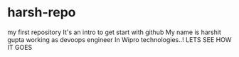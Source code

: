 # harsh-repo
my first repository
It's an intro to get start with github
My name is harshit gupta
working as devoops engineer
In Wipro technologies..!
LETS SEE HOW IT GOES

